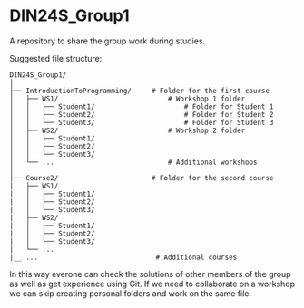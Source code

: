 # DIN24S_Group1
A repository to share the group work during studies.

Suggested file structure:
```Plaintext
DIN24S_Group1/
│
├── IntroductionToProgramming/     # Folder for the first course
│   ├── WS1/                           # Workshop 1 folder
│   │   ├── Student1/                      # Folder for Student 1
│   │   ├── Student2/                      # Folder for Student 2
│   │   └── Student3/                      # Folder for Student 3
│   ├── WS2/                           # Workshop 2 folder
│   │   ├── Student1/
│   │   ├── Student2/
│   │   └── Student3/
│   └── ...                            # Additional workshops
│
├── Course2/                       # Folder for the second course
|   ├── WS1/
|   │   ├── Student1/
|   │   ├── Student2/
|   │   └── Student3/
|   ├── WS2/
|   │   ├── Student1/
|   │   ├── Student2/
|   │   └── Student3/
|   └── ...                        
|__ ...                             # Additional courses
```
In this way everone can check the solutions of other members of the group as well as get experience using Git.
If we need to collaborate on a workshop we can skip creating personal folders and work on the same file.
